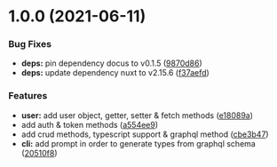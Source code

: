 # 1.0.0 (2021-06-11)


### Bug Fixes

* **deps:** pin dependency docus to v0.1.5 ([9870d86](https://github.com/Stun3R/strapi-sdk-js/commit/9870d8669457bd31bfb184dcafc2e90b6fd0ecba))
* **deps:** update dependency nuxt to v2.15.6 ([f37aefd](https://github.com/Stun3R/strapi-sdk-js/commit/f37aefdebbcc9fb6bea8628c5b10c8c706dbc287))


### Features

* **user:** add user object, getter, setter & fetch methods ([e18089a](https://github.com/Stun3R/strapi-sdk-js/commit/e18089ae31446eeaff49c6e8a01250bc5cbe14ac))
* add auth & token methods ([a554ee9](https://github.com/Stun3R/strapi-sdk-js/commit/a554ee9930f3dc87e792afaba571e84143707528))
* add crud methods, typescript support & graphql method ([cbe3b47](https://github.com/Stun3R/strapi-sdk-js/commit/cbe3b475dcdf49e3d6a37d594de2c69db8e185f3))
* **cli:** add prompt in order to generate types from graphql schema ([20510f8](https://github.com/Stun3R/strapi-sdk-js/commit/20510f8a59609d6b4bbad4dafdfe3aa1a838ee55))

